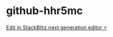 # github-hhr5mc

[Edit in StackBlitz next generation editor ⚡️](https://stackblitz.com/~/github.com/Jeremyek/github-hhr5mc)